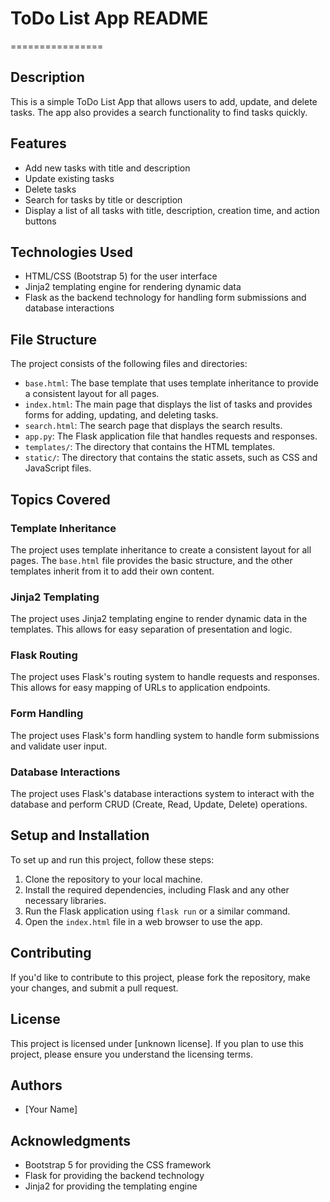 # ToDo List App README
================

## Description
This is a simple ToDo List App that allows users to add, update, and delete tasks. The app also provides a search functionality to find tasks quickly.

## Features
* Add new tasks with title and description
* Update existing tasks
* Delete tasks
* Search for tasks by title or description
* Display a list of all tasks with title, description, creation time, and action buttons

## Technologies Used
* HTML/CSS (Bootstrap 5) for the user interface
* Jinja2 templating engine for rendering dynamic data
* Flask as the backend technology for handling form submissions and database interactions

## File Structure
The project consists of the following files and directories:
* `base.html`: The base template that uses template inheritance to provide a consistent layout for all pages.
* `index.html`: The main page that displays the list of tasks and provides forms for adding, updating, and deleting tasks.
* `search.html`: The search page that displays the search results.
* `app.py`: The Flask application file that handles requests and responses.
* `templates/`: The directory that contains the HTML templates.
* `static/`: The directory that contains the static assets, such as CSS and JavaScript files.

## Topics Covered
### Template Inheritance
The project uses template inheritance to create a consistent layout for all pages. The `base.html` file provides the basic structure, and the other templates inherit from it to add their own content.

### Jinja2 Templating
The project uses Jinja2 templating engine to render dynamic data in the templates. This allows for easy separation of presentation and logic.

### Flask Routing
The project uses Flask's routing system to handle requests and responses. This allows for easy mapping of URLs to application endpoints.

### Form Handling
The project uses Flask's form handling system to handle form submissions and validate user input.

### Database Interactions
The project uses Flask's database interactions system to interact with the database and perform CRUD (Create, Read, Update, Delete) operations.

## Setup and Installation
To set up and run this project, follow these steps:
1. Clone the repository to your local machine.
2. Install the required dependencies, including Flask and any other necessary libraries.
3. Run the Flask application using `flask run` or a similar command.
4. Open the `index.html` file in a web browser to use the app.

## Contributing
If you'd like to contribute to this project, please fork the repository, make your changes, and submit a pull request.

## License
This project is licensed under [unknown license]. If you plan to use this project, please ensure you understand the licensing terms.

## Authors
* [Your Name]

## Acknowledgments
* Bootstrap 5 for providing the CSS framework
* Flask for providing the backend technology
* Jinja2 for providing the templating engine
